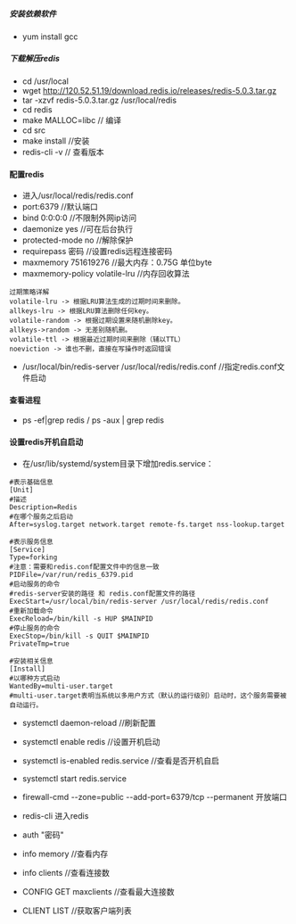#####   安装依赖软件
-   yum install  gcc 

#####  下载解压redis
-   cd /usr/local
-   wget http://120.52.51.19/download.redis.io/releases/redis-5.0.3.tar.gz
-   tar -xzvf redis-5.0.3.tar.gz /usr/local/redis
-   cd redis
-   make MALLOC=libc   // 编译
-   cd src
-   make install  //安装
-   redis-cli -v    // 查看版本


####    配置redis 
-   进入/usr/local/redis/redis.conf  
-   port:6379       //默认端口
-   bind 0:0:0:0    //不限制外网ip访问
-   daemonize yes    //可在后台执行   
-   protected-mode  no        //解除保护 
-   requirepass  密码       //设置redis远程连接密码     
-   maxmemory 751619276       //最大内存：0.75G   单位byte
-   maxmemory-policy volatile-lru           //内存回收算法
~~~text
过期策略详解
volatile-lru -> 根据LRU算法生成的过期时间来删除。
allkeys-lru -> 根据LRU算法删除任何key。
volatile-random -> 根据过期设置来随机删除key。
allkeys->random -> 无差别随机删。
volatile-ttl -> 根据最近过期时间来删除（辅以TTL）
noeviction -> 谁也不删，直接在写操作时返回错误
~~~
-   /usr/local/bin/redis-server /usr/local/redis/redis.conf       //指定redis.conf文件启动


####    查看进程
-   ps -ef|grep redis   /   ps -aux | grep redis


####    设置redis开机自启动
-   在/usr/lib/systemd/system目录下增加redis.service：
~~~text
#表示基础信息
[Unit]
#描述
Description=Redis
#在哪个服务之后启动
After=syslog.target network.target remote-fs.target nss-lookup.target

#表示服务信息
[Service]
Type=forking
#注意：需要和redis.conf配置文件中的信息一致
PIDFile=/var/run/redis_6379.pid
#启动服务的命令
#redis-server安装的路径 和 redis.conf配置文件的路径
ExecStart=/usr/local/bin/redis-server /usr/local/redis/redis.conf
#重新加载命令
ExecReload=/bin/kill -s HUP $MAINPID
#停止服务的命令
ExecStop=/bin/kill -s QUIT $MAINPID
PrivateTmp=true

#安装相关信息
[Install]
#以哪种方式启动
WantedBy=multi-user.target
#multi-user.target表明当系统以多用户方式（默认的运行级别）启动时，这个服务需要被自动运行。
~~~
-   systemctl daemon-reload    //刷新配置
-   systemctl enable redis   //设置开机启动
-   systemctl is-enabled redis.service    //查看是否开机自启
-   systemctl start redis.service
-   firewall-cmd --zone=public --add-port=6379/tcp --permanent   开放端口


-   redis-cli 进入redis
-   auth "密码"
-   info memory   //查看内存
-   info clients  //查看连接数
-   CONFIG GET maxclients  //查看最大连接数
-   CLIENT LIST      //获取客户端列表

  
